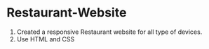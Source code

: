 # Restaurant-Website
1. Created a responsive Restaurant website for all type of devices.
2. Use HTML and CSS

